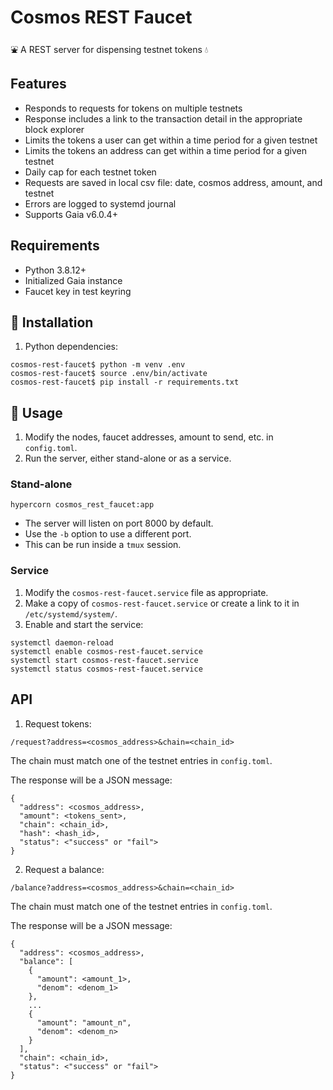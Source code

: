 # Cosmos REST Faucet

⛲ A REST server for dispensing testnet tokens 💧

## Features

- Responds to requests for tokens on multiple testnets
- Response includes a link to the transaction detail in the appropriate block explorer
- Limits the tokens a user can get within a time period for a given testnet
- Limits the tokens an address can get within a time period for a given testnet
- Daily cap for each testnet token
- Requests are saved in local csv file: date, cosmos address, amount, and testnet
- Errors are logged to systemd journal
- Supports Gaia v6.0.4+

## Requirements

- Python 3.8.12+
- Initialized Gaia instance
- Faucet key in test keyring

## 🔧 Installation

1. Python dependencies:
   
```
cosmos-rest-faucet$ python -m venv .env
cosmos-rest-faucet$ source .env/bin/activate
cosmos-rest-faucet$ pip install -r requirements.txt
```

## 🚰 Usage

1. Modify the nodes, faucet addresses, amount to send, etc. in `config.toml`.
2. Run the server, either stand-alone or as a service.

### Stand-alone

```
hypercorn cosmos_rest_faucet:app
```

- The server will listen on port 8000 by default.
- Use the `-b` option to use a different port.
- This can be run inside a `tmux` session.

### Service

1. Modify the `cosmos-rest-faucet.service` file as appropriate.
2. Make a copy of `cosmos-rest-faucet.service` or create a link to it in `/etc/systemd/system/`.
3. Enable and start the service:
```
systemctl daemon-reload
systemctl enable cosmos-rest-faucet.service
systemctl start cosmos-rest-faucet.service
systemctl status cosmos-rest-faucet.service
```

## API

1. Request tokens:  

`/request?address=<cosmos_address>&chain=<chain_id>`

The chain must match one of the testnet entries in `config.toml`.

The response will be a JSON message:

```
{
  "address": <cosmos_address>,
  "amount": <tokens_sent>,
  "chain": <chain_id>,
  "hash": <hash_id>,
  "status": <"success" or "fail">
}
```

2. Request a balance:  

`/balance?address=<cosmos_address>&chain=<chain_id>`

The chain must match one of the testnet entries in `config.toml`.

The response will be a JSON message:

```
{
  "address": <cosmos_address>,
  "balance": [
    {
      "amount": <amount_1>,
      "denom": <denom_1>
    },
    ...
    {
      "amount": "amount_n",
      "denom": <denom_n>
    }
  ],
  "chain": <chain_id>,
  "status": <"success" or "fail">
}
```